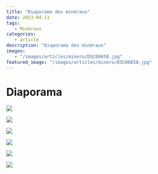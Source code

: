 ```yaml
---
title: "Diaporama des minéraux"
date: 2023-04-11
tags: 
   - Minéraux
categories:
   - article
description: "Diaporama des minéraux"
images:
   - "/images/articles/minero/DSC06658.jpg"
featured_image: "/images/articles/minero/DSC06658.jpg"
---
```


# Diaporama

![](/images/articles/minero/DSC06658.jpg) 

![](/images/articles/minero/DSC06657.jpg) 

![](/images/articles/minero/DSC06413.jpg) 

![](/images/articles/minero/DSC06417.jpg) 

![](/images/articles/minero/DSC06420.jpg) 

![](/images/articles/minero/DSC09493.jpg) 


